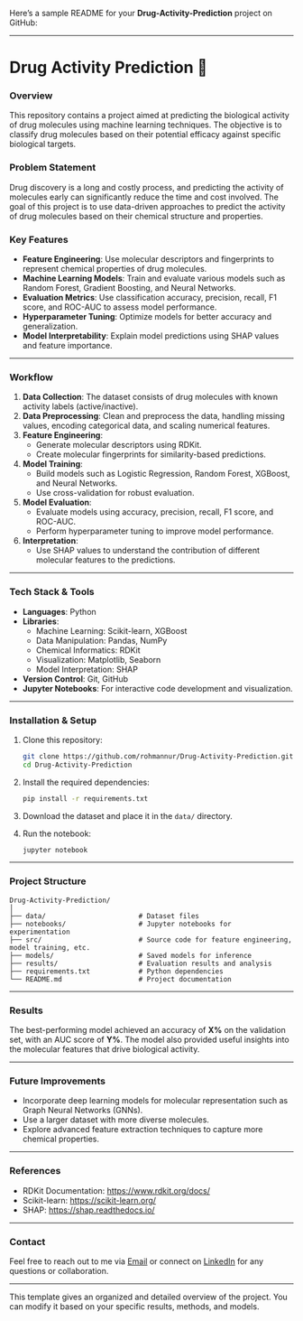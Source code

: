 Here’s a sample README for your **Drug-Activity-Prediction** project on GitHub:

---

# Drug Activity Prediction 🚀

### Overview
This repository contains a project aimed at predicting the biological activity of drug molecules using machine learning techniques. The objective is to classify drug molecules based on their potential efficacy against specific biological targets.

### Problem Statement
Drug discovery is a long and costly process, and predicting the activity of molecules early can significantly reduce the time and cost involved. The goal of this project is to use data-driven approaches to predict the activity of drug molecules based on their chemical structure and properties.

### Key Features
- **Feature Engineering**: Use molecular descriptors and fingerprints to represent chemical properties of drug molecules.
- **Machine Learning Models**: Train and evaluate various models such as Random Forest, Gradient Boosting, and Neural Networks.
- **Evaluation Metrics**: Use classification accuracy, precision, recall, F1 score, and ROC-AUC to assess model performance.
- **Hyperparameter Tuning**: Optimize models for better accuracy and generalization.
- **Model Interpretability**: Explain model predictions using SHAP values and feature importance.

---

### Workflow

1. **Data Collection**: The dataset consists of drug molecules with known activity labels (active/inactive).
2. **Data Preprocessing**: Clean and preprocess the data, handling missing values, encoding categorical data, and scaling numerical features.
3. **Feature Engineering**:
   - Generate molecular descriptors using RDKit.
   - Create molecular fingerprints for similarity-based predictions.
4. **Model Training**:
   - Build models such as Logistic Regression, Random Forest, XGBoost, and Neural Networks.
   - Use cross-validation for robust evaluation.
5. **Model Evaluation**:
   - Evaluate models using accuracy, precision, recall, F1 score, and ROC-AUC.
   - Perform hyperparameter tuning to improve model performance.
6. **Interpretation**:
   - Use SHAP values to understand the contribution of different molecular features to the predictions.

---

### Tech Stack & Tools

- **Languages**: Python
- **Libraries**: 
  - Machine Learning: Scikit-learn, XGBoost
  - Data Manipulation: Pandas, NumPy
  - Chemical Informatics: RDKit
  - Visualization: Matplotlib, Seaborn
  - Model Interpretation: SHAP
- **Version Control**: Git, GitHub
- **Jupyter Notebooks**: For interactive code development and visualization.

---

### Installation & Setup

1. Clone this repository:
   ```bash
   git clone https://github.com/rohmannur/Drug-Activity-Prediction.git
   cd Drug-Activity-Prediction
   ```

2. Install the required dependencies:
   ```bash
   pip install -r requirements.txt
   ```

3. Download the dataset and place it in the `data/` directory.

4. Run the notebook:
   ```bash
   jupyter notebook
   ```

---

### Project Structure

```
Drug-Activity-Prediction/
│
├── data/                       # Dataset files
├── notebooks/                  # Jupyter notebooks for experimentation
├── src/                        # Source code for feature engineering, model training, etc.
├── models/                     # Saved models for inference
├── results/                    # Evaluation results and analysis
├── requirements.txt            # Python dependencies
└── README.md                   # Project documentation
```

---

### Results
The best-performing model achieved an accuracy of **X%** on the validation set, with an AUC score of **Y%**. The model also provided useful insights into the molecular features that drive biological activity.

---

### Future Improvements
- Incorporate deep learning models for molecular representation such as Graph Neural Networks (GNNs).
- Use a larger dataset with more diverse molecules.
- Explore advanced feature extraction techniques to capture more chemical properties.

---

### References
- RDKit Documentation: https://www.rdkit.org/docs/
- Scikit-learn: https://scikit-learn.org/
- SHAP: https://shap.readthedocs.io/

---

### Contact
Feel free to reach out to me via [Email](mailto:rohit.mannur@domain.com) or connect on [LinkedIn](https://linkedin.com/in/your-profile) for any questions or collaboration.

---

This template gives an organized and detailed overview of the project. You can modify it based on your specific results, methods, and models.
